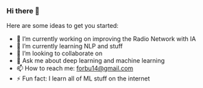 ### Hi there 👋
Here are some ideas to get you started:

- 🔭 I’m currently working on improving the Radio Network with IA
- 🌱 I’m currently learning NLP and stuff
- 👯 I’m looking to collaborate on 
- 💬 Ask me about deep learning and machine learning
- 📫 How to reach me: forbu14@gmail.com
- ⚡ Fun fact: I learn all of ML stuff on the internet



